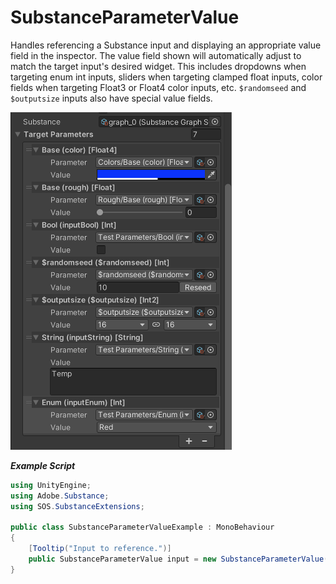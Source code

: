 # SubstanceParameterValue
Handles referencing a Substance input and displaying an appropriate value field in the inspector. The value field shown will automatically adjust to match the target input's desired widget. This includes dropdowns when targeting enum int inputs, sliders when targeting clamped float inputs, color fields when targeting Float3 or Float4 color inputs, etc. `$randomseed` and `$outputsize` inputs also have special value fields.

<picture>
  <img alt="SubstanceParameterValues displaying various input controls." src="/docs/img/Inspectors/SubstanceParameterValue02.png" width="354" height="540">
</picture>

***Example Script***
```C#
using UnityEngine;
using Adobe.Substance;
using SOS.SubstanceExtensions;

public class SubstanceParameterValueExample : MonoBehaviour
{
    [Tooltip("Input to reference.")]
    public SubstanceParameterValue input = new SubstanceParameterValue();
}
```
